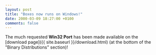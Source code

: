 ```yaml
---
layout: post
title: "Boxes now runs on Windows!"
date: 2000-03-09 18:27:00 +0100
comments: false
---
```


The much requested **Win32 Port** has been made available on the [download page]({{ site.baseurl }}/download.html) (at the bottom of the "Binary Distributions" section)!
